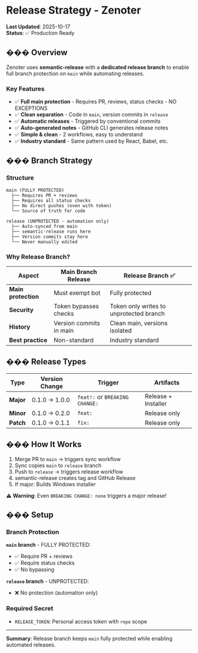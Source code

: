# Release Strategy - Zenoter

**Last Updated**: 2025-10-17  
**Status**: ✅ Production Ready

## ��� Overview

Zenoter uses **semantic-release** with a **dedicated release branch** to enable full branch protection on `main` while automating releases.

### Key Features

- ✅ **Full main protection** - Requires PR, reviews, status checks - NO EXCEPTIONS
- ✅ **Clean separation** - Code in `main`, version commits in `release`
- ✅ **Automatic releases** - Triggered by conventional commits
- ✅ **Auto-generated notes** - GitHub CLI generates release notes
- ✅ **Simple & clean** - 2 workflows, easy to understand
- ✅ **Industry standard** - Same pattern used by React, Babel, etc.

## ��� Branch Strategy

### Structure

```
main (FULLY PROTECTED)
  ├── Requires PR + reviews
  ├── Requires all status checks
  ├── No direct pushes (even with token)
  └── Source of truth for code

release (UNPROTECTED - automation only)
  ├── Auto-synced from main
  ├── semantic-release runs here
  ├── Version commits stay here
  └── Never manually edited
```

### Why Release Branch?

| Aspect              | Main Branch Release     | Release Branch ✅                       |
| ------------------- | ----------------------- | --------------------------------------- |
| **Main protection** | Must exempt bot         | Fully protected                         |
| **Security**        | Token bypasses checks   | Token only writes to unprotected branch |
| **History**         | Version commits in main | Clean main, versions isolated           |
| **Best practice**   | Non-standard            | Industry standard                       |

## ��� Release Types

| Type      | Version Change | Trigger                        | Artifacts           |
| --------- | -------------- | ------------------------------ | ------------------- |
| **Major** | 0.1.0 → 1.0.0  | `feat!:` or `BREAKING CHANGE:` | Release + Installer |
| **Minor** | 0.1.0 → 0.2.0  | `feat:`                        | Release only        |
| **Patch** | 0.1.0 → 0.1.1  | `fix:`                         | Release only        |

## ��� How It Works

1. Merge PR to `main` → triggers sync workflow
2. Sync copies `main` to `release` branch
3. Push to `release` → triggers release workflow
4. semantic-release creates tag and GitHub Release
5. If major: Builds Windows installer

⚠️ **Warning**: Even `BREAKING CHANGE: none` triggers a major release!

## ��� Setup

### Branch Protection

**`main` branch** - FULLY PROTECTED:

- ✅ Require PR + reviews
- ✅ Require status checks
- ✅ No bypassing

**`release` branch** - UNPROTECTED:

- ❌ No protection (automation only)

### Required Secret

- `RELEASE_TOKEN`: Personal access token with `repo` scope

---

**Summary**: Release branch keeps `main` fully protected while enabling automated releases.

